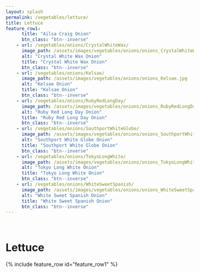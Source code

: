 ```yaml
---
layout: splash
permalink: /vegetables/lettuce/
title: Lettuce
feature_row1: 
      title: "Ailsa Craig Onion"
      btn_class: "btn--inverse"
    - url: /vegetables/onions/CrystalWhiteWax/
      image_path: /assets/images/vegetables/onions/onions_CrystalWhiteWax.jpg
      alt: "Crystal White Wax Onion"
      title: "Crystal White Wax Onion"
      btn_class: "btn--inverse"
    - url: /vegetables/onions/Kelsae/
      image_path: /assets/images/vegetables/onions/onions_Kelsae.jpg
      alt: "Kelsae Onion"
      title: "Kelsae Onion"
      btn_class: "btn--inverse"
    - url: /vegetables/onions/RubyRedLongDay/
      image_path: /assets/images/vegetables/onions/onions_RubyRedLongDay.jpg
      alt: "Ruby Red Long Day Onion"
      title: "Ruby Red Long Day Onion"
      btn_class: "btn--inverse"
    - url: /vegetables/onions/SouthportWhiteGlobe/
      image_path: /assets/images/vegetables/onions/onions_SouthportWhiteGlobe.jpg
      alt: "Southport White Globe Onion"
      title: "Southport White Globe Onion"
      btn_class: "btn--inverse"
    - url: /vegetables/onions/TokyoLongWhite/
      image_path: /assets/images/vegetables/onions/onions_TokyoLongWhite.jpg
      alt: "Tokyo Long White Onion"
      title: "Tokyo Long White Onion"
      btn_class: "btn--inverse"
    - url: /vegetables/onions/WhiteSweetSpanish/
      image_path: /assets/images/vegetables/onions/onions_WhiteSweetSpanish.jpg
      alt: "White Sweet Spanish Onion"
      title: "White Sweet Spanish Onion"
      btn_class: "btn--inverse" 
---
```

<br/>
<h1>Lettuce</h1>
{% include feature_row id="feature_row1" %}